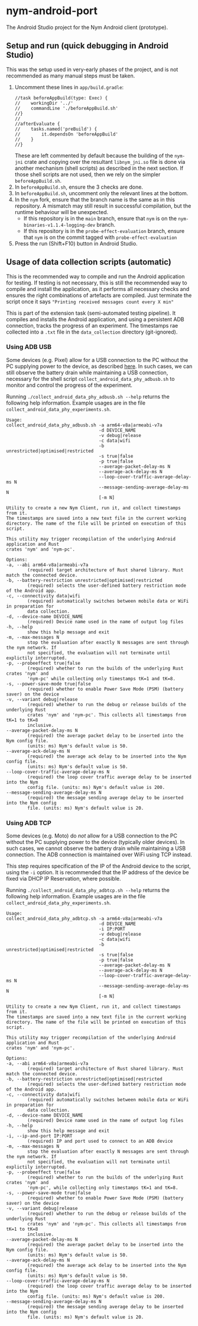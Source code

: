 # nym-android-port

The Android Studio project for the Nym Android client (prototype).

## Setup and run (quick debugging in Android Studio)

This was the setup used in very-early phases of the project, and is not recommended as many manual steps must be taken.

1. Uncomment these lines in `app/build.gradle`:
   ```
   //task beforeAppBuild(type: Exec) {
   //    workingDir '../'
   //    commandLine './beforeAppBuild.sh'
   //}
   //
   //afterEvaluate {
   //    tasks.named('preBuild') {
   //        it.dependsOn 'beforeAppBuild'
   //    }
   //}
   ```
   These are left commented by default because the building of the `nym-jni` crate and copying over the resultant `libnym_jni.so` file is done via another mechanism (shell scripts) as described in the next section. If those shell scripts are not used, then we rely on the simpler `beforeAppBuild.sh`.
2. In `beforeAppBuild.sh`, ensure the 3 checks are done.
3. In `beforeAppBuild.sh`, uncomment only the relevant lines at the bottom.
4. In the `nym` fork, ensure that the branch name is the same as in this repository. A mismatch may still result in successful compilation, but the runtime behaviour will be unexpected.
   - If this repository is in the `main` branch, ensure that `nym` is on the `nym-binaries-v1.1.4-logging-dev` branch.
   - If this repository is in the `probe-effect-evaluation` branch, ensure that `nym` is on the commit tagged with `probe-effect-evaluation`
5. Press the run (Shift+F10) button in Android Studio.

## Usage of data collection scripts (automatic)

This is the recommended way to compile and run the Android application for testing. If testing is not necessary, this is still the recommended way to compile and install the application, as it performs all necessary checks and ensures the right combinations of artefacts are compiled. Just terminate the script once it says `"Printing received messages count every X min"`

This is part of the extension task (semi-automated testing pipeline). It compiles and installs the Android application, and using a persistent ADB connection, tracks the progress of an experiment. The timestamps rae collected into a `.txt` file in the `data_collection` directory (git-ignored).

### Using ADB USB

Some devices (e.g. Pixel) allow for a USB connection to the PC without the PC supplying power to the device, as described [here](https://android.stackexchange.com/a/242046). In such cases, we can still observe the battery drain while maintaining a USB connection, necessary for the shell script `collect_android_data_phy_adbusb.sh` to monitor and control the progress of the experiment.

Running `./collect_android_data_phy_adbusb.sh --help` returns the following help information. Example usages are in the file `collect_android_data_phy_experiments.sh`.

```
Usage:
collect_android_data_phy_adbusb.sh -a arm64-v8a|armeabi-v7a
                                   -d DEVICE_NAME
                                   -v debug|release
                                   -c data|wifi
                                   -b unrestricted|optimised|restricted
                                   -s true|false
                                   -p true|false
                                   --average-packet-delay-ms N
                                   --average-ack-delay-ms N
                                   --loop-cover-traffic-average-delay-ms N
                                   --message-sending-average-delay-ms N
                                   [-m N]

Utility to create a new Nym Client, run it, and collect timestamps from it.
The timestamps are saved into a new text file in the current working
directory. The name of the file will be printed on execution of this script.

This utility may trigger recompilation of the underlying Android application and Rust
crates 'nym' and 'nym-pc'.

Options:
-a, --abi arm64-v8a|armeabi-v7a
        (required) target architecture of Rust shared library. Must match the connected device.
-b, --battery-restriction unrestricted|optimised|restricted
        (required) selects the user-defined battery restriction mode of the Android app.
-c, --connectivity data|wifi
        (required) automatically switches between mobile data or WiFi in preparation for
        data collection.
-d, --device-name DEVICE_NAME
        (required) Device name used in the name of output log files
-h, --help
        show this help message and exit
-m, --max-messages N
        stop the evaluation after exactly N messages are sent through the nym network. If
        not specified, the evaluation will not terminate until explictily interrupted.
-p, --probeeffect true|false
        (required) whether to run the builds of the underlying Rust crates 'nym' and
        'nym-pc' while collecting only timestamps tK=1 and tK=8.
-s, --power-save-mode true|false
        (required) whether to enable Power Save Mode (PSM) (battery saver) on the device
-v, --variant debug|release
        (required) whether to run the debug or release builds of the underlying Rust
        crates 'nym' and 'nym-pc'. This collects all timestamps from tK=1 to tK=8
        inclusive.
--average-packet-delay-ms N
        (required) the average packet delay to be inserted into the Nym config file.
        (units: ms) Nym's default value is 50.
--average-ack-delay-ms N
        (required) the average ack delay to be inserted into the Nym config file.
        (units: ms) Nym's default value is 50.
--loop-cover-traffic-average-delay-ms N
        (required) the loop cover traffic average delay to be inserted into the Nym
        config file. (units: ms) Nym's default value is 200.
--message-sending-average-delay-ms N
        (required) the message sending average delay to be inserted into the Nym config
        file. (units: ms) Nym's default value is 20.
```

### Using ADB TCP

Some devices (e.g. Moto) do _not_ allow for a USB connection to the PC without the PC supplying power to the device (typically older devices). In such cases, we cannot observe the battery drain while maintaining a USB connection. The ADB connection is maintained over WiFi using TCP instead.

This step requires specification of the IP of the Android device to the script, using the `-i` option. It is recommended that the IP address of the device be fixed via DHCP IP Reservation, where possible.

Running `./collect_android_data_phy_adbtcp.sh --help` returns the following help information. Example usages are in the file `collect_android_data_phy_experiments.sh`.

```
Usage:
collect_android_data_phy_adbtcp.sh -a arm64-v8a|armeabi-v7a
                                   -d DEVICE_NAME
                                   -i IP:PORT
                                   -v debug|release
                                   -c data|wifi
                                   -b unrestricted|optimised|restricted
                                   -s true|false
                                   -p true|false
                                   --average-packet-delay-ms N
                                   --average-ack-delay-ms N
                                   --loop-cover-traffic-average-delay-ms N
                                   --message-sending-average-delay-ms N
                                   [-m N]

Utility to create a new Nym Client, run it, and collect timestamps from it.
The timestamps are saved into a new text file in the current working
directory. The name of the file will be printed on execution of this script.

This utility may trigger recompilation of the underlying Android application and Rust
crates 'nym' and 'nym-pc'.

Options:
-a, --abi arm64-v8a|armeabi-v7a
        (required) target architecture of Rust shared library. Must match the connected device.
-b, --battery-restriction unrestricted|optimised|restricted
        (required) selects the user-defined battery restriction mode of the Android app.
-c, --connectivity data|wifi
        (required) automatically switches between mobile data or WiFi in preparation for
        data collection.
-d, --device-name DEVICE_NAME
        (required) Device name used in the name of output log files
-h, --help
        show this help message and exit
-i, --ip-and-port IP:PORT
        (required) IP and port used to connect to an ADB device
-m, --max-messages N
        stop the evaluation after exactly N messages are sent through the nym network. If
        not specified, the evaluation will not terminate until explictily interrupted.
-p, --probeeffect true|false
        (required) whether to run the builds of the underlying Rust crates 'nym' and
        'nym-pc', while collecting only timestamps tK=1 and tK=8.
-s, --power-save-mode true|false
        (required) whether to enable Power Save Mode (PSM) (battery saver) on the device
-v, --variant debug|release
        (required) whether to run the debug or release builds of the underlying Rust
        crates 'nym' and 'nym-pc'. This collects all timestamps from tK=1 to tK=8
        inclusive.
--average-packet-delay-ms N
        (required) the average packet delay to be inserted into the Nym config file.
        (units: ms) Nym's default value is 50.
--average-ack-delay-ms N
        (required) the average ack delay to be inserted into the Nym config file.
        (units: ms) Nym's default value is 50.
--loop-cover-traffic-average-delay-ms N
        (required) the loop cover traffic average delay to be inserted into the Nym
        config file. (units: ms) Nym's default value is 200.
--message-sending-average-delay-ms N
        (required) the message sending average delay to be inserted into the Nym config
        file. (units: ms) Nym's default value is 20.
```
